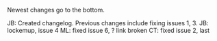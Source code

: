 Newest changes go to the bottom.


JB: Created changelog.  Previous changes include fixing issues 1, 3.
JB: lockemup, issue 4
ML: fixed issue 6, ? link broken
CT: fixed issue 2, last